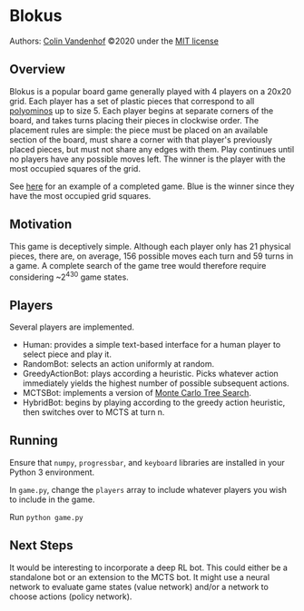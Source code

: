 # Blokus
Authors: [Colin Vandenhof](https://www.github.com/ColinVDH/) 
©2020 under the [MIT license](https://www.opensource.org/licenses/mit-license.php)  

## Overview

Blokus is a popular board game generally played with 4 players on a 20x20 grid. Each player has a set of plastic pieces that correspond to all [polyominos](https://en.wikipedia.org/wiki/Polyomino) up to size 5. Each player begins at separate corners of the board, and takes turns placing their pieces in clockwise order. The placement rules are simple: the piece must be placed on an available section of the board, must share a corner with that player's previously placed pieces, but must not share any edges with them. Play continues until no players have any possible moves left. The winner is the player with the most occupied squares of the grid. 

See [here](/board.jpg) for an example of a completed game. Blue is the winner since they have the most occupied grid squares.


## Motivation

This game is deceptively simple. Although each player only has 21 physical pieces, there are, on average, 156 possible moves each turn and 59 turns in a game. A complete search of the game tree would therefore require considering ~2<sup>430</sup> game states.


## Players

Several players are implemented.   
- Human: provides a simple text-based interface for a human player to select piece and play it.
- RandomBot: selects an action uniformly at random.
- GreedyActionBot: plays according a heuristic. Picks whatever action immediately yields the highest number of possible subsequent actions. 
- MCTSBot: implements a version of [Monte Carlo Tree Search](https://en.wikipedia.org/wiki/Monte_Carlo_tree_search).
- HybridBot: begins by playing according to the greedy action heuristic, then switches over to MCTS at turn n.


## Running
Ensure that `numpy`, `progressbar`, and `keyboard` libraries are installed in your Python 3 environment. 

In `game.py`, change the `players` array to include whatever players you wish to include in the game.

Run `python game.py`


## Next Steps
It would be interesting to incorporate a deep RL bot. This could either be a standalone bot or an extension to the MCTS bot. It might use a neural network to evaluate game states (value network) and/or a network to choose actions (policy network).

